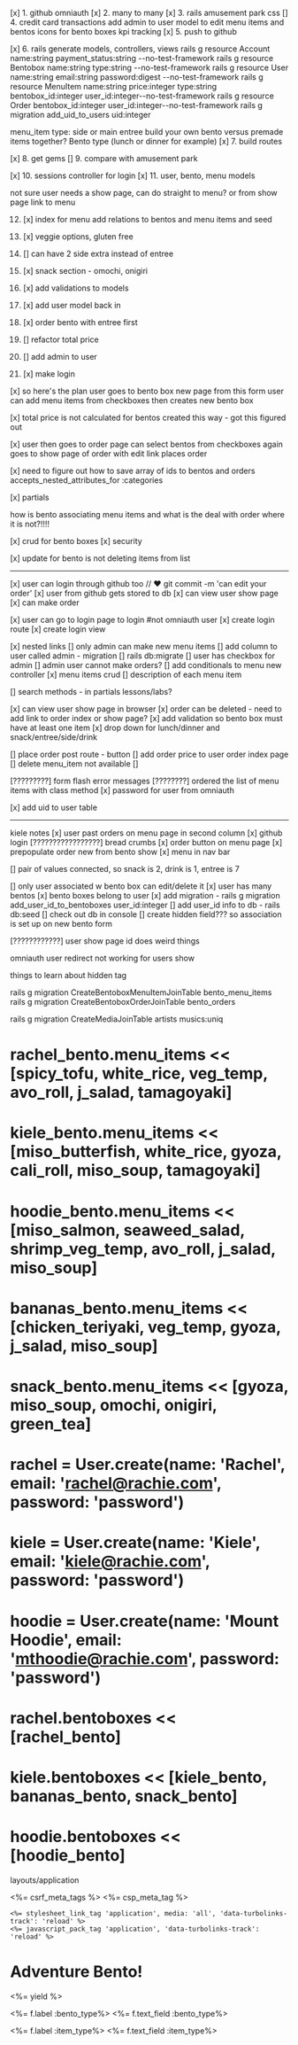 [x] 1. github omniauth
[x] 2. many to many
[x] 3. rails amusement park css
[] 4. credit card transactions
        add admin to user model to edit menu items and bentos
        icons for bento boxes
        kpi tracking
[x] 5. push to github

[x] 6. rails generate models, controllers, views
rails g resource Account name:string payment_status:string --no-test-framework
rails g resource Bentobox name:string type:string --no-test-framework
rails g resource User name:string email:string password:digest --no-test-framework
rails g resource MenuItem name:string price:integer type:string bentobox_id:integer user_id:integer--no-test-framework
rails g resource Order bentobox_id:integer user_id:integer--no-test-framework
rails g migration add_uid_to_users uid:integer


menu_item type: side or main entree
build your own bento versus premade items together?
Bento type (lunch or dinner for example)
[x] 7. build routes

[x] 8. get gems
[] 9. compare with amusement park

[x] 10. sessions controller for login
[x] 11. user, bento, menu models

not sure user needs a show page, can do straight to menu? or from show page link to menu

12. [x] index for menu
    add relations to bentos and menu items and seed 
13. [x] veggie options, gluten free
14. [] can have 2 side extra instead of entree
15. [x] snack section - omochi, onigiri
16. [x] add validations to models
17. [x] add user model back in
18. [x] order bento with entree first
19. [] refactor total price
20. [] add admin to user


21. [x] make login

[x] so here's the plan
user goes to bento box new page
from this form user can add menu items from checkboxes 
then creates new bento box

[x] total price is not calculated for bentos created this way - got this figured out

[x] user then goes to order page
can select bentos from checkboxes again
goes to show page of order with edit link
places order

[x] need to figure out how to save array of ids to bentos and orders
accepts_nested_attributes_for :categories


[x] partials

how is bento associating menu items and what is the deal with order where it is not?!!!!

[x] crud for bento boxes
[x] security

[x] update for bento is not deleting items from list

----------------------------------------------------------------------------------
[x] user can login through github too  // ♥ git commit -m 'can edit your order' 
    [x] user from github gets stored to db
    [x] can view user show page
    [x] can make order

[x] user can go to login page to login #not omniauth user
    [x] create login route
    [x] create login view

[x] nested links
[] only admin can make new menu items
    [] add column to user called admin - migration
    [] rails db:migrate
    [] user has checkbox for admin
    [] admin user cannot make orders?
    [] add conditionals to menu new controller
[x] menu items crud
[] description of each menu item

[] search methods - in partials lessons/labs?

[x] can view user show page in browser
[x] order can be deleted - need to add link to order index or show page?
[x] add validation so bento box must have at least one item
[x] drop down for lunch/dinner and snack/entree/side/drink

[] place order post route - button
[] add order price to user order index page
[] delete menu_item not available
[] 


[?????????] form flash error messages
[????????] ordered the list of menu items with class method
[x] password for user from omniauth

[x] add uid to user table


-----------------------------------
kiele notes
[x] user past orders on menu page in second column
[x] github login
[?????????????????] bread crumbs
[x] order button on menu page
[x] prepopulate order new from bento show
[x] menu in nav bar

[] pair of values connected, so snack is 2, drink is 1, entree is 7

[] only user associated w bento box can edit/delete it
    [x] user has many bentos
    [x] bento boxes belong to user
    [x] add migration - rails g migration add_user_id_to_bentoboxes user_id:integer
    [] add user_id info to db - rails db:seed
    [] check out db in console
    [] create hidden field??? so association is set up on new bento form


[????????????] user show page id does weird things

omniauth user
redirect not working for users show

things to learn about hidden tag

rails g migration CreateBentoboxMenuItemJoinTable bento_menu_items
rails g migration CreateBentoboxOrderJoinTable bento_orders

rails g migration CreateMediaJoinTable artists musics:uniq

# rachel_bento.menu_items << [spicy_tofu, white_rice, veg_temp, avo_roll, j_salad, tamagoyaki]
# kiele_bento.menu_items << [miso_butterfish, white_rice, gyoza, cali_roll, miso_soup, tamagoyaki]
# hoodie_bento.menu_items << [miso_salmon, seaweed_salad, shrimp_veg_temp, avo_roll, j_salad, miso_soup]
# bananas_bento.menu_items << [chicken_teriyaki, veg_temp, gyoza, j_salad, miso_soup]
# snack_bento.menu_items << [gyoza, miso_soup, omochi, onigiri, green_tea]

# rachel = User.create(name: 'Rachel', email: 'rachel@rachie.com', password: 'password')
# kiele = User.create(name: 'Kiele', email: 'kiele@rachie.com', password: 'password')
# hoodie = User.create(name: 'Mount Hoodie', email: 'mthoodie@rachie.com', password: 'password')

# rachel.bentoboxes << [rachel_bento]
# kiele.bentoboxes << [kiele_bento, bananas_bento, snack_bento]
# hoodie.bentoboxes << [hoodie_bento]
<!--<li>Price: <%= menu_item.price %></li>
            <li>Item Type: <%= menu_item.item_type %></li>
            <% bento.menu_items.order_array_by_item_type.each do |menu_item| %>
            --> 

layouts/application
<!DOCTYPE html>
<html>
  <head>
    <title>Bento</title>
    <%= csrf_meta_tags %>
    <%= csp_meta_tag %>

    <%= stylesheet_link_tag 'application', media: 'all', 'data-turbolinks-track': 'reload' %>
    <%= javascript_pack_tag 'application', 'data-turbolinks-track': 'reload' %>
  </head>

  <body>
  <h1>Adventure Bento!</h1>
    <%= yield %>
  </body>
</html>

<p>
    <%= f.label :bento_type%>
    <%= f.text_field :bento_type%>
</p>

<p>
    <%= f.label :item_type%>
    <%= f.text_field :item_type%>
    </p>
